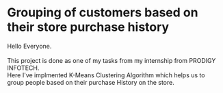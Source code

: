# Grouping of customers based on their store purchase history 
Hello Everyone.  
<br>
This project is done as one of my tasks from my internship from PRODIGY INFOTECH.  <br>
Here I've implmented K-Means Clustering Algorithm which helps us to group people based on their purchase History on the store.  <br>


